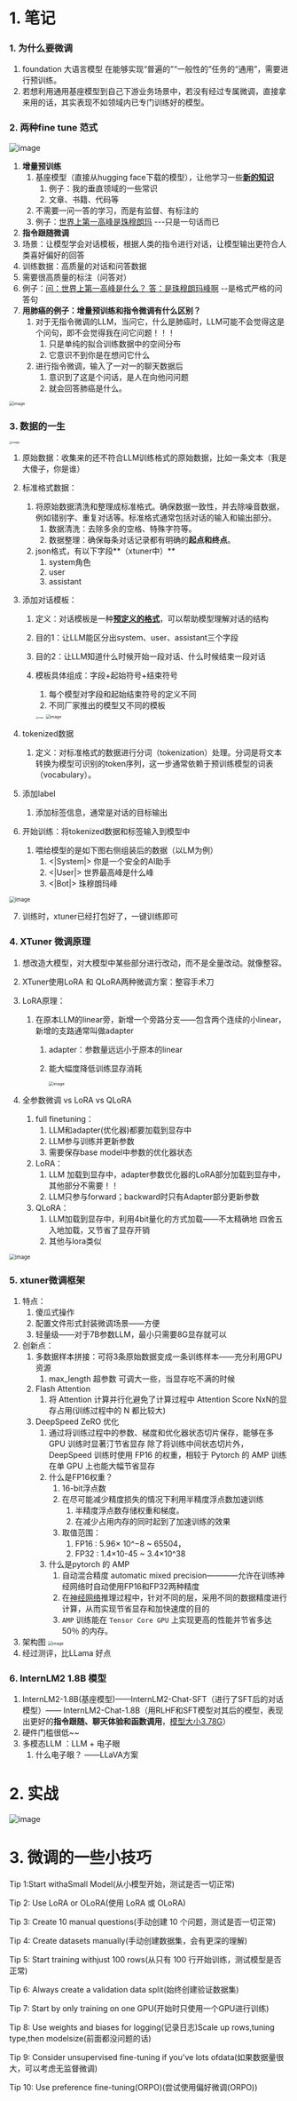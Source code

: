 



# 1. 笔记

### 1. 为什么要微调

1. foundation 大语言模型 在能够实现“普遍的”“一般性的”任务的“通用”，需要进行预训练。
2. 若想利用通用基座模型到自己下游业务场景中，若没有经过专属微调，直接拿来用的话，其实表现不如领域内已专门训练好的模型。 

### 2. 两种fine tune 范式
![image](https://github.com/bubblefu/InternLM_Camp_md/assets/70378994/f0505f42-095c-4be5-8493-64016bbdac3a)

1. **增量预训练**
   1. 基座模型（直接从hugging face下载的模型），让他学习一些<u>**新的知识**</u>
      1. 例子：我的垂直领域的一些常识
      2. 文章、书籍、代码等
   2. 不需要一问一答的学习，而是有监督、有标注的
   3. 例子：<u>世界上第一高峰是珠穆朗玛</u>       ---只是一句话而已
2.  **指令跟随微调**
   1. 场景：让模型学会对话模板，根据人类的指令进行对话，让模型输出更符合人类喜好偏好的回答
   2. 训练数据：高质量的对话和问答数据
   3. 需要很高质量的标注（问答对）
   4. 例子：<u>问：世界上第一高峰是什么？ 答：是珠穆朗玛峰啊</u>          --是格式严格的问答句
3. **用肺癌的例子：增量预训练和指令微调有什么区别？**
   1. 对于无指令微调的LLM，当问它，什么是肺癌时，LLM可能不会觉得这是个问句，即不会觉得我在问它问题！！！
      1. 只是单纯的拟合训练数据中的空间分布
      2. 它意识不到你是在想问它什么
   2. 进行指令微调，输入了一对一的聊天数据后
      1. 意识到了这是个问话，是人在向他问问题
      2. 就会回答肺癌是什么。

<img src="https://github.com/bubblefu/InternLM_Camp_md/assets/70378994/ae79ada9-b337-455a-9052-0a690365264a" alt="image" style="zoom:50%;" />

### 3. 数据的一生

<img src="https://github.com/bubblefu/InternLM_Camp_md/assets/70378994/66ead99f-a822-4c53-84cb-1298e6ada30d" alt="image" style="zoom:33%;" />

1. 原始数据：收集来的还不符合LLM训练格式的原始数据，比如一条文本（我是大傻子，你是谁）

2. 标准格式数据：
   
   1. 将原始数据清洗和整理成标准格式。确保数据一致性，并去除噪音数据，例如错别字、重复对话等。标准格式通常包括对话的输入和输出部分。
      1. 数据清洗：去除多余的空格、特殊字符等。
      2. 数据整理：确保每条对话记录都有明确的**起点和终点**。
   2. json格式，有以下字段**（xtuner中）**
      1. system角色
      2. user
      3. assistant
   
3. 添加对话模板：

   1. 定义：对话模板是一种<u>**预定义的格式**</u>，可以帮助模型理解对话的结构

   2. 目的1：让LLM能区分出system、user、assistant三个字段

   3. 目的2：让LLM知道什么时候开始一段对话、什么时候结束一段对话

   4. 模板具体组成：字段+起始符号+结束符号

      1. 每个模型对字段和起始结束符号的定义不同
      2. 不同厂家推出的模型又不同的模板

      <img src="https://github.com/bubblefu/InternLM_Camp_md/assets/70378994/6087316a-8224-4580-afe9-bbeafa2421c0" alt="image" style="zoom:25%;" />

      <img src="https://github.com/bubblefu/InternLM_Camp_md/assets/70378994/7b329e4e-fb33-4aa5-a5a1-903cb559a03e" alt="image" style="zoom: 50%;" />

4. tokenized数据

   1. 定义：对标准格式的数据进行分词（tokenization）处理。分词是将文本转换为模型可识别的token序列，这一步通常依赖于预训练模型的词表（vocabulary）。

5. 添加label

   1. 添加标签信息，通常是对话的目标输出

6. 开始训练：将tokenized数据和标签输入到模型中

   1. 喂给模型的是如下图右侧组装后的数据（以LM为例）
      1. <|System|>   你是一个安全的AI助手
      2. <|User|>   世界最高峰是什么峰
      3. <|Bot|>  珠穆朗玛峰

<img src="https://github.com/bubblefu/InternLM_Camp_md/assets/70378994/fdbd8e72-0ec4-4dd0-a8b7-d6eae8c1c8a5" alt="image" style="zoom: 67%;" />

7. 训练时，xtuner已经打包好了，一键训练即可



### 4. XTuner 微调原理

1. 想改造大模型，对大模型中某些部分进行改动，而不是全量改动。就像整容。

2. XTuner使用LoRA 和 QLoRA两种微调方案：整容手术刀

3. LoRA原理：

   1. 在原本LLM的linear旁，新增一个旁路分支——包含两个连续的小linear，新增的支路通常叫做adapter

      1. adapter：参数量远远小于原本的linear

      2. 能大幅度降低训练显存消耗

         <img src="https://github.com/bubblefu/InternLM_Camp_md/assets/70378994/615ea2c5-e046-472d-bd66-fb738bbd8030" alt="image" style="zoom:50%;" />



4. 全参数微调   vs  LoRA  vs QLoRA
   1. full finetuning：
      1. LLM和adapter(优化器)都要加载到显存中
      2. LLM参与训练并更新参数
      3. 需要保存base model中参数的优化器状态
   2. LoRA：
      1. LLM 加载到显存中，adapter参数优化器的LoRA部分加载到显存中，其他部分不需要！！
      2. LLM只参与forward；backward时只有Adapter部分更新参数 
   3. QLoRA：
      1. LLM加载到显存中，利用4bit量化的方式加载——不太精确地 四舍五入地加载，又节省了显存开销
      2. 其他与lora类似

<img src="https://github.com/bubblefu/InternLM_Camp_md/assets/70378994/83456a35-36fa-4df9-961e-8169570fe2d5" alt="image" style="zoom:67%;" />

### 5. xtuner微调框架

1. 特点：
   1. 傻瓜式操作
   2. 配置文件形式封装微调场景——方便
   3. 轻量级——对于7B参数LLM，最小只需要8G显存就可以
2. 创新点：
   1. 多数据样本拼接：可将3条原始数据变成一条训练样本——充分利用GPU资源
      1. max_length 超参数 可调大一些，当显存吃不满的时候
   2. Flash Attention 
      1. 将 Attention 计算并行化避免了计算过程中 Attention Score NxN的显存占用(训练过程中的 N 都比较大)
   3. DeepSpeed  ZeRO 优化
      1. 通过将训练过程中的参数、梯度和优化器状态切片保存，能够在多 GPU 训练时显著汀节省显存
         除了将训练中间状态切片外，DeepSpeed 训练时使用 FP16 的权重，相较于 Pytorch 的 AMP 训练在单 GPU 上也能大幅节省显存
      2. 什么是FP16权重？
         1. 16-bit浮点数
         2. 在尽可能减少精度损失的情况下利用半精度浮点数加速训练
            1. 半精度浮点数存储权重和梯度。
            2. 在减少占用内存的同时起到了加速训练的效果
         3. 取值范围：
            1. FP16 : 5.96× 10^−8 ~ 65504，
            2. FP32 : 1.4×10-45 ~ 3.4×10^38
      3. 什么是pytorch 的 AMP
         1. 自动混合精度 automatic mixed precision————允许在训练神经网络时自动使用FP16和FP32两种精度
         2. 在[神经网络](https://so.csdn.net/so/search?q=神经网络&spm=1001.2101.3001.7020)推理过程中，针对不同的层，采用不同的数据精度进行计算，从而实现节省显存和加快速度的目的
         3. `AMP` 训练能在 `Tensor Core GPU` 上实现更高的性能并节省多达 50％ 的内存。
3. 架构图
    <img src="https://github.com/bubblefu/InternLM_Camp_md/assets/70378994/0841a450-f87d-42af-909e-1cf1e4545283" alt="image" style="zoom: 50%;" />
4. 经过测评，比LLama 好点

### 6. InternLM2 1.8B 模型

1. InternLM2-1.8B(基座模型)——InternLM2-Chat-SFT（进行了SFT后的对话模型）—— InternLM2-Chat-1.8B（用RLHF和SFT模型对其后的模型，表现出更好的**指令跟随、聊天体验和函数调用**，<u>模型大小3.78G</u>）
2. 硬件门槛很低~~
3. 多模态LLM ：LLM + 电子眼
   1. 什么电子眼？   ——LLaVA方案

# 2. 实战

![image](https://github.com/bubblefu/InternLM_Camp_md/assets/70378994/2d86cada-8d6d-4eca-bc95-90f8ed17d75a)

# 3. 微调的一些小技巧


Tip 1:Start withaSmall Model(从小模型开始，测试是否一切正常)

Tip 2: Use LoRA or OLoRA(使用 LoRA 或 OLoRA)

Tip 3: Create 10 manual questions(手动创建 10 个问题，测试是否一切正常)

Tip 4: Create datasets manually(手动创建数据集，会有更深的理解)

Tip 5: Start training withjust 100 rows(从只有 100 行开始训练，测试模型是否正常)

Tip 6: Always create a validation data split(始终创建验证数据集)

Tip 7: Start by only training on one GPU(开始时只使用一个GPU进行训练)

Tip 8: Use weights and biases for logging(记录日志)Scale up rows,tuning type,then modelsize(前面都没问题的话)

Tip 9: Consider unsupervised fine-tuning if you've lots ofdata(如果数据量很大，可以考虑无监督微调)

Tip 10: Use preference fine-tuning(ORPO)(尝试使用偏好微调(ORPO))
